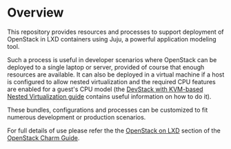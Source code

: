 # Overview

This repository provides resources and processes to support deployment of OpenStack in LXD containers using Juju, a powerful application modeling tool.

Such a process is useful in developer scenarios where OpenStack can be deployed to a single laptop or server, provided of course that enough resources are available. It can also be deployed in a virtual machine if a host is configured to allow nested virtualization and the required CPU features are enabled for a guest's CPU model (the [DevStack with KVM-based Nested Virtualization guide](http://docs.openstack.org/developer/devstack/guides/devstack-with-nested-kvm.html) contains useful information on how to do it).

These bundles, configurations and processes can be customized to fit numerous development or production scenarios.

For full details of use please refer the the [OpenStack on LXD](http://docs.openstack.org/developer/charm-guide/openstack-on-lxd.html) section of the [OpenStack Charm Guide](http://docs.openstack.org/developer/charm-guide).
